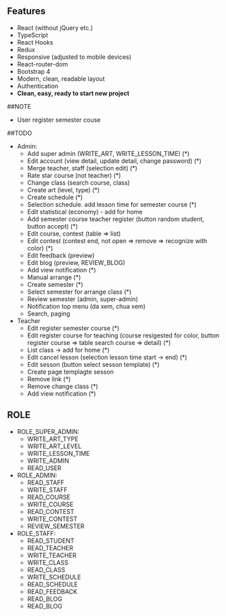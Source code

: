 ## Features
- React (without jQuery etc.)
- TypeScript
- React Hooks
- Redux
- Responsive (adjusted to mobile devices)
- React-router-dom
- Bootstrap 4
- Modern, clean, readable layout
- Authentication
- **Clean, easy, ready to start new project**

##NOTE 
- User register semester couse


##TODO
- Admin:
    - Add super admin (WRITE_ART, WRITE_LESSON_TIME) (*)
    - Edit account (view detail, update detail, change  password) (*)
    - Merge teacher, staff (selection edit) (*)
    - Rate star course (not teacher) (*)
    - Change class (search course, class)
    - Create art (level, type) (*)
    - Create schedule  (*)
    - Selection schedule. add lesson time for semester  course (*)
    - Edit statistical (economy) - add for home 
    - Add semester course teacher register (button random student, button accept) (*)
    - Edit course, contest (table => list)
    - Edit contest (contest end, not open => remove =>  recognize with color) (*)
    - Edit feedback (preview)
    - Edit blog (preview, REVIEW_BLOG)
    - Add view notification (*)
    - Manual arrange (*)
    - Create semester (*)
    - Select semester for arrange class (*)
    - Review semester (admin, super-admin)
    - Notification top menu (da xem, chua xem)
    - Search, paging
- Teacher
    - Edit register semester course (*)
    - Edit register course for teaching (course resigested for color,  button register course => table search course => detail) (*)
    - List class -> add for home (*)
    - Edit cancel lesson (selection lesson time start -> end) (*)
    - Edit sesson (button select sesson template) (*)
    - Create page templagte sesson
    - Remove link (*)
    - Remove change class (*)
    - Add view notification (*)


## ROLE
- ROLE_SUPER_ADMIN:
    - WRITE_ART_TYPE
    - WRITE_ART_LEVEL
    - WRITE_LESSON_TIME
    - WRITE_ADMIN
    - READ_USER
- ROLE_ADMIN:
    - READ_STAFF
    - WRITE_STAFF
    - READ_COURSE
    - WRITE_COURSE
    - READ_CONTEST
    - WRITE_CONTEST
    - REVIEW_SEMESTER
- ROLE_STAFF:
    - READ_STUDENT
    - READ_TEACHER
    - WRITE_TEACHER
    - WRITE_CLASS 
    - READ_CLASS
    - WRITE_SCHEDULE
    - READ_SCHEDULE
    - READ_FEEDBACK
    - READ_BLOG
    - READ_BLOG
    